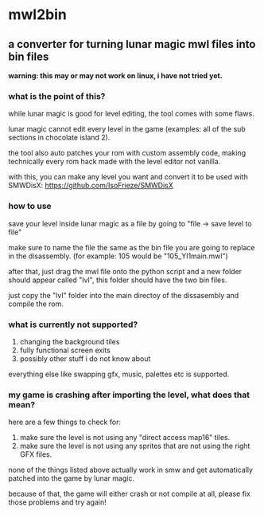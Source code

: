 # mwl2bin
## a converter for turning lunar magic mwl files into bin files
**warning: this may or may not work on linux, i have not tried yet.**
### what is the point of this?
while lunar magic is good for level editing, the tool comes with some flaws.

lunar magic cannot edit every level in the game (examples: all of the sub sections in chocolate island 2).

the tool also auto patches your rom with custom assembly code, making technically every rom hack made with the level editor not vanilla.

with this, you can make any level you want and convert it to be used with SMWDisX: https://github.com/IsoFrieze/SMWDisX
### how to use
save your level inside lunar magic as a file by going to "file -> save level to file"

make sure to name the file the same as the bin file you are going to replace in the disassembly. (for example: 105 would be "105_YI1main.mwl")

after that, just drag the mwl file onto the python script and a new folder should appear called "lvl", this folder should have the two bin files.

just copy the "lvl" folder into the main directoy of the dissasembly and compile the rom.
### what is currently not supported?
1. changing the background tiles
3. fully functional screen exits
2. possibly other stuff i do not know about

everything else like swapping gfx, music, palettes etc is supported.
### my game is crashing after importing the level, what does that mean?
here are a few things to check for:

1. make sure the level is not using any "direct access map16" tiles.
2. make sure the level is not using any sprites that are not using the right GFX files.

none of the things listed above actually work in smw and get automatically patched into the game by lunar magic.

because of that, the game will either crash or not compile at all, please fix those problems and try again!